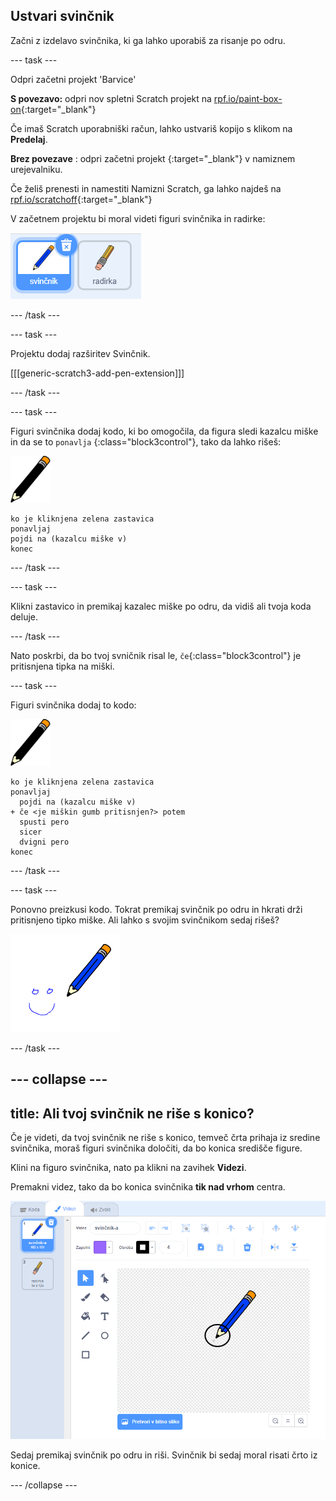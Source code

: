 ## Ustvari svinčnik

Začni z izdelavo svinčnika, ki ga lahko uporabiš za risanje po odru.

--- task ---

Odpri začetni projekt 'Barvice'

**S povezavo:** odpri nov spletni Scratch projekt na [rpf.io/paint-box-on](https://rpf.io/paint-box-on){:target="_blank"}

Če imaš Scratch uporabniški račun, lahko ustvariš kopijo s klikom na **Predelaj**.

**Brez povezave** : odpri začetni projekt [ ](https://rpf.io/p/sl-SI/paint-box-go){:target="_blank"} v namiznem urejevalniku.

Če želiš prenesti in namestiti Namizni Scratch, ga lahko najdeš na [rpf.io/scratchoff](https://rpf.io/scratchoff){:target="_blank"}

V začetnem projektu bi moral videti figuri svinčnika in radirke:

![posnetek zaslona](images/paint-starter.png)

--- /task ---

--- task ---

Projektu dodaj razširitev Svinčnik.

[[[generic-scratch3-add-pen-extension]]]

--- /task ---

--- task ---

Figuri svinčnika dodaj kodo, ki bo omogočila, da figura sledi kazalcu miške in da se to `ponavlja` {:class="block3control"}, tako da lahko rišeš:

![svinčnik](images/pencil.png)

```blocks3
ko je kliknjena zelena zastavica
ponavljaj
pojdi na (kazalcu miške v)
konec
```

--- /task ---

--- task ---

Klikni zastavico in premikaj kazalec miške po odru, da vidiš ali tvoja koda deluje.

--- /task ---

Nato poskrbi, da bo tvoj svničnik risal le, `če`{:class="block3control"} je pritisnjena tipka na miški.

--- task ---

Figuri svinčnika dodaj to kodo:

![svinčnik](images/pencil.png)

```blocks3
ko je kliknjena zelena zastavica
ponavljaj
  pojdi na (kazalcu miške v)
+ če <je miškin gumb pritisnjen?> potem 
  spusti pero
  sicer
  dvigni pero
konec
```

--- /task ---

--- task ---

Ponovno preizkusi kodo. Tokrat premikaj svinčnik po odru in hkrati drži pritisnjeno tipko miške. Ali lahko s svojim svinčnikom sedaj rišeš?

![posnetek zaslona](images/paint-draw.png)

--- /task ---

--- collapse ---
---
title: Ali tvoj svinčnik ne riše s konico?
---
Če je videti, da tvoj svinčnik ne riše s konico, temveč črta prihaja iz sredine svinčnika, moraš figuri svinčnika določiti, da bo konica središče figure.

Klini na figuro svinčnika, nato pa klikni na zavihek **Videzi**.

Premakni videz, tako da bo konica svinčnika **tik nad vrhom** centra.

![Sredina videza](images/costume-center-annotated.png)

Sedaj premikaj svinčnik po odru in riši. Svinčnik bi sedaj moral risati črto iz konice.

--- /collapse ---
